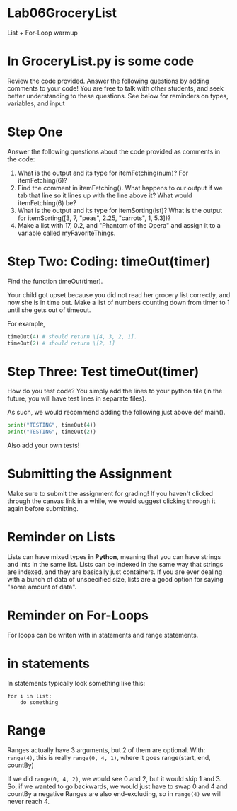 # Lab06GroceryList
List + For-Loop warmup

# In GroceryList.py is some code
Review the code provided. Answer the following questions by adding comments to your code! You are free to talk with other students, and seek better understanding to these questions. See below for reminders on types, variables, and input

# Step One
Answer the following questions about the code provided as comments in the code:
1. What is the output and its type for itemFetching(num)? For itemFetching(6)?
2. Find the comment in itemFetching(). What happens to our output if we tab that line so it lines up with the line above it? What would itemFetching(6) be?
3. What is the output and its type for itemSorting(lst)? What is the output for itemSorting(\[3, 7, "peas", 2.25, "carrots", 1, 5.3])?
4. Make a list with 17, 0.2, and "Phantom of the Opera" and assign it to a variable called myFavoriteThings.

# Step Two: Coding: timeOut(timer)
Find the function timeOut(timer). 

Your child got upset because you did not read her grocery list correctly, and now she is in time out. Make a list of numbers counting down from timer to 1 until she gets out of timeout.

For example, 
```python
timeOut(4) # should return \[4, 3, 2, 1].
timeOut(2) # should return \[2, 1]
```
# Step Three: Test timeOut(timer)
How do you test code? You simply add the lines to your python file (in the future, you will have test lines in separate files).

As such, we would recommend adding the following just above def main().
```python
print("TESTING", timeOut(4)) 
print("TESTING", timeOut(2)) 
```
Also add your own tests!

# Submitting the Assignment
Make sure to submit the assignment for grading! If you haven't clicked through the canvas link in a while, we would suggest clicking through it again before submitting.

# Reminder on Lists
Lists can have mixed types **in Python**, meaning that you can have strings and ints in the same list. Lists can be indexed in the same way that strings are indexed, 
and they are basically just containers. If you are ever dealing with a bunch of data of unspecified size, lists are a good option for saying "some amount of data".

# Reminder on For-Loops
For loops can be writen with in statements and range statements.
# in statements
In statements typically look something like this:
```
for i in list:
    do something
```          
# Range
Ranges actually have 3 arguments, but 2 of them are optional. With:
`range(4)`, this is really `range(0, 4, 1)`, where it goes range(start, end, countBy)

If we did `range(0, 4, 2)`, we would see 0 and 2, but it would skip 1 and 3.
So, if we wanted to go backwards, we would just have to swap 0 and 4 and countBy a negative
Ranges are also end-excluding, so in `range(4)` we will never reach 4.
